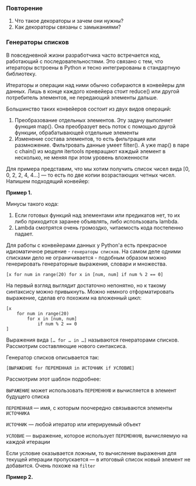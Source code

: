 ### Повторение
1. Что такое декораторы и зачем они нужны?
2. Как декораторы связаны с замыканиями?



### Генераторы списков

В повседневной жизни разработчика часто встречается код, работающий с последовательностями. Это связано с тем, 
что итераторы встроены в Python и тесно интегрированы в стандартную библиотеку.

Итераторы и операции над ними обычно собираются в конвейеры для данных. Лишь в конце каждого конвейера стоит reduce() 
или другой потребитель элементов, не передающий элементы дальше.

Большинство таких конвейеров состоит из двух видов операций:

1. Преобразование отдельных элементов. Эту задачу выполняет функция map(). Она преобразует весь поток с помощью другой 
функции, обрабатывающей отдельные элементы
2. Изменение состава элементов, то есть фильтрация или размножение. Фильтровать данные умеет filter(). А уже map() в 
паре с chain() из модуля itertools превращают каждый элемент в несколько, не меняя при этом уровень вложенности

Для примера представим, что мы хотим получить список чисел вида [0, 0, 2, 2, 4, 4...] — то есть по две копии 
возрастающих четных чисел. Напишем подходящий конвейер:

**Пример 1.** 

Минусы такого кода:

1. Если готовых функций над элементами или предикатов нет, то их либо приходится заранее объявлять, либо использовать 
lambda.
2. Lambda смотрятся очень громоздко, читаемость кода постепенно падает.


Для работы с конвейерами данных у Python'а есть прекрасное идиоматичное решение - `генераторы списков`. На самом деле одними списками
дело не ограничивается - подобным образом можно генерировать генераторные выражения, словари и множества.

    [x for num in range(20) for x in [num, num] if num % 2 == 0]


На первый взгляд выглядит достаточно непонятно, но к такому синтаксису можно привыкнуть. Можно немного отформатировать
выражение, сделав его похожим на вложенный цикл:

    [x
        for num in range(20)
            for x in [num, num]
                if num % 2 == 0
    ]

Выражения вида `[… for … in …]` называются генераторами списков. Рассмотрим составляющие нового синтаксиса.

Генератор списков описывается так:

    [ВЫРАЖЕНИЕ for ПЕРЕМЕННАЯ in ИСТОЧНИК if УСЛОВИЕ]

Рассмотрим этот шаблон подробнее:

`ВЫРАЖЕНИЕ` может использовать `ПЕРЕМЕННУЮ` и вычисляется в элемент будущего списка

`ПЕРЕМЕННАЯ` — имя, с которым поочередно связываются элементы `ИСТОЧНИКА`

`ИСТОЧНИК` — любой итератор или итерируемый объект

`УСЛОВИЕ` — выражение, которое использует `ПЕРЕМЕННУЮ`, вычисляемую на каждой итерации

Если условие оказывается ложным, то вычисление выражения для текущей итерации пропускается — в итоговый список новый 
элемент не добавится. Очень похоже на `filter`

**Пример 2.**


